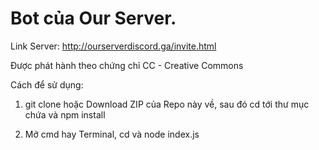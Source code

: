 # Bot của Our Server.
Link Server: http://ourserverdiscord.ga/invite.html


Được phát hành theo chứng chỉ CC - Creative Commons

Cách để sử dụng:

1. git clone hoặc Download ZIP của Repo này về, sau đó cd tới thư mục chứa và npm install

2. Mở cmd hay Terminal, cd và node index.js
